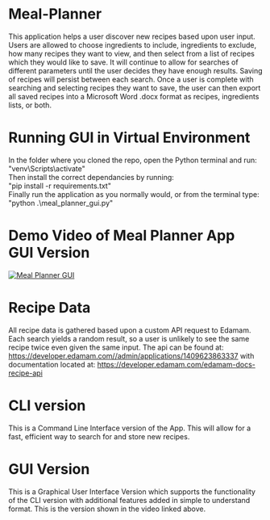 # Meal-Planner
This application helps a user discover new recipes based upon user input.  Users are allowed to choose ingredients to include, ingredients to exclude, how many recipes they want to view, and then select from a list of recipes which they would like to save.  It will continue to allow for searches of different parameters until the user decides they have enough results.  Saving of recipes will persist between each search.  Once a user is complete with searching and selecting recipes they want to save, the user can then export all saved recipes into a Microsoft Word .docx format as recipes, ingredients lists, or both.

# Running GUI in Virtual Environment
In the folder where you cloned the repo, open the Python terminal and run:  
"venv\Scripts\activate"  
Then install the correct dependancies by running:  
"pip install -r requirements.txt"  
Finally run the application as you normally would, or from the terminal type:  
"python .\meal_planner_gui.py"

# Demo Video of Meal Planner App GUI Version
[![Meal Planner GUI](https://img.youtube.com/vi/-4FxLinui0Q/0.jpg)](https://www.youtube.com/watch?v=-4FxLinui0Q)

# Recipe Data
All recipe data is gathered based upon a custom API request to Edamam.  Each search yields a random result, so a user is unlikely to see the same recipe twice even given the same input.  The api can be found at: https://developer.edamam.com//admin/applications/1409623863337 with documentation located at: https://developer.edamam.com/edamam-docs-recipe-api

# CLI version
This is a Command Line Interface version of the App.  This will allow for a fast, efficient way to search for and store new recipes.

# GUI Version
This is a Graphical User Interface Version which supports the functionality of the CLI version with additional features added in simple to understand format.  This is the version shown in the video linked above.

